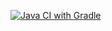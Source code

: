 [![Java CI with Gradle](https://github.com/Nadezhda-Sergeevna/postman/actions/workflows/gradle.yml/badge.svg)](https://github.com/Nadezhda-Sergeevna/postman/actions/workflows/gradle.yml)